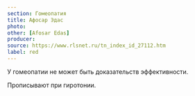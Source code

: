 ```yaml
---
section: Гомеопатия
title: Афосар Эдас
photo:
other: [Afosar Edas]
producer:
source: https://www.rlsnet.ru/tn_index_id_27112.htm
label: red
---
```


У гомеопатии не может быть доказательств эффективности.

Прописывают при гиротонии.
